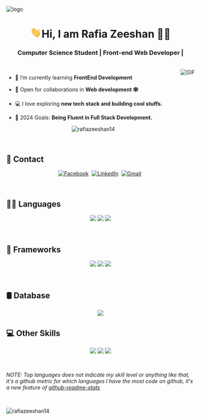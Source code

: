 ![logo](https://github.com/RafiaZeeshan14/RafiaZeeshan14/assets/141746940/e1f13872-19b4-4529-9f87-c3223dab7ebd)
# <h1 align="center"> <img src="https://raw.githubusercontent.com/ABSphreak/ABSphreak/master/gifs/Hi.gif" width="30px">Hi, I am Rafia Zeeshan 👨‍💻</h1>
<h3 align="center">Computer Science Student | Front-end Web Developer |   </h3>

<br>

<img align="right" height="270px" alt="GIF" src="https://cdn.dribbble.com/users/1364029/screenshots/16093268/media/68e82a7fb4904614a9066d6b540c14b2.gif" />


- 📱 I’m currently learning **FrontEnd Development**

- 🤝 Open for collaborations in **Web development 🕸️**

- 💻 I love exploring **new tech stack and building cool stuffs.**

- 🥅 2024 Goals: **Being Fluent in Full Stack Development.**


<p align="center"> <img src="https://komarev.com/ghpvc/?username=rafiazeeshan14&label=Profile%20views&color=0e75b6&style=flat" alt="rafiazeeshan14" /> </p>




<br>




<h2><b>📱 Contact </b></h2>
<p align="center">
<a href="https://www.facebook.com/rafia.altitudeheight"><img src="https://img.shields.io/badge/facebook-%231877F2.svg?&style=for-the-badge&logo=facebook&logoColor=white" alt="Facebook" height="30" /></a>&nbsp;
<a href="https://www.linkedin.com/in/rafiazeeshan"><img src="https://img.shields.io/badge/linkedin-%230077B5.svg?&style=for-the-badge&logo=linkedin&logoColor=white" alt="LinkedIn" height="30"/></a>&nbsp;
<a href="mailto:rafiazeeshan214@gmail.com"><img src="https://img.shields.io/badge/gmail-%23D14836.svg?&style=for-the-badge&logo=gmail&logoColor=white" alt="Gmail" height="30"/></a>&nbsp;
</p>

<br>


<h2><b>👩‍💻 Languages</b></h2>
<p align="center">
<img src="https://img.shields.io/badge/JavaScript-323330?style=for-the-badge&logo=javascript&logoColor=F7DF1E" height="30"/>
<img src="https://img.shields.io/badge/HTML5-E34F26?style=for-the-badge&logo=html5&logoColor=white" height="30"/>
<img src="https://img.shields.io/badge/CSS3-1572B6?style=for-the-badge&logo=css3&logoColor=white" height="30"/>
</p>


<br>

<h2><b>🚀 Frameworks</b></h2>
<p align="center">
<img src="https://img.shields.io/badge/Bootstrap-563D7C?style=for-the-badge&logo=bootstrap&logoColor=white" height="30"/>
<img src="https://img.shields.io/badge/Tailwind_CSS-38B2AC?style=for-the-badge&logo=tailwind-css&logoColor=white" height="30"/>
<img src="https://img.shields.io/badge/Git-F05032?style=for-the-badge&logo=git&logoColor=white" height="30"/>
</p>

<br>

<h2><b>🛢 Database</b></h2>
<p align="center">
<img src="https://img.shields.io/badge/firebase-ffca28?style=for-the-badge&logo=firebase&logoColor=black" height="30" />
</p>

<h2><b>💻 Other Skills</b></h2>
<p align="center">
<img src="https://img.shields.io/badge/Microsoft_Office-D83B01?style=for-the-badge&logo=microsoft-office&logoColor=white" height="30"/>
<img src="https://img.shields.io/badge/VS%20Code-007ACC.svg?&style=for-the-badge&logo=visual-studio-code&logoColor=white" height="30"/>
<img src="https://img.shields.io/badge/Canva-%2300C4CC.svg?&style=for-the-badge&logo=Canva&logoColor=white" height="30" />
</p>

<br>

*NOTE: Top languages does not indicate my skill level or anything like that, it's a github metric for which languages I have the most code on github, it's a new feature of [github-readme-stats](https://github.com/sanaeram5/github-readme-stats)*

<br>
<p><img align="center" src="https://github-readme-stats.vercel.app/api/top-langs?username=rafiazeeshan14&show_icons=true&locale=en&layout=compact" alt="rafiazeeshan14" /></p>






